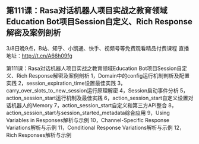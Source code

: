 ## 第111课：Rasa对话机器人项目实战之教育领域Education Bot项目Session自定义、Rich Response解密及案例剖析
3/8日晚9点，B站、知乎、小鹅通、快手、视频号等免费观看精品付费课程
直播地址：http://t.cn/A66h09fg

第111课：Rasa对话机器人项目实战之教育领域Education Bot项目Session自定义、Rich Response解密及案例剖析
1，Domain中的config运行机制剖析及配置实践
2，session_expiration_time设置最佳实践
3，carry_over_slots_to_new_session运行原理解密
4，Session启动事件分析
5，action_session_start运行机制及最佳实践
6，action_session_start自定义设置对话机器人的Memory
7，action_session_start自定义和第三方API整合
8，action_session_start与session_started_metadata综合应用
9，Using Variables in Responses解析与示例
10，Channel-Specific Response Variations解析与示例
11，Conditional Response Variations解析与示例
12，Rich Responses解析与示例
